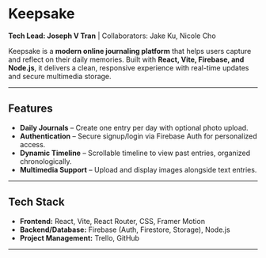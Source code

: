 # Keepsake  

**Tech Lead: Joseph V Tran** | Collaborators: Jake Ku, Nicole Cho  

Keepsake is a **modern online journaling platform** that helps users capture and reflect on their daily memories. Built with **React, Vite, Firebase, and Node.js**, it delivers a clean, responsive experience with real-time updates and secure multimedia storage.  

---

##  Features  
- **Daily Journals** – Create one entry per day with optional photo upload.  
- **Authentication** – Secure signup/login via Firebase Auth for personalized access.  
- **Dynamic Timeline** – Scrollable timeline to view past entries, organized chronologically.  
- **Multimedia Support** – Upload and display images alongside text entries.  

---

##  Tech Stack  
- **Frontend:** React, Vite, React Router, CSS, Framer Motion  
- **Backend/Database:** Firebase (Auth, Firestore, Storage), Node.js  
- **Project Management:** Trello, GitHub  

---

